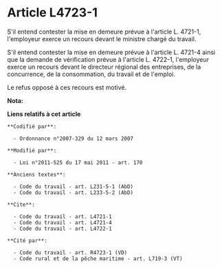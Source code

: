# Article L4723-1

S'il entend contester la mise en demeure prévue à l'article L. 4721-1, l'employeur exerce un recours devant le ministre
chargé du travail.

S'il entend contester la mise en demeure prévue à l'article L. 4721-4 ainsi que la demande de vérification prévue à l'article
L. 4722-1, l'employeur exerce un recours devant le directeur régional des entreprises, de la concurrence, de la consommation,
du travail et de l'emploi.

Le refus opposé à ces recours est motivé.

**Nota:**



**Liens relatifs à cet article**

	**Codifié par**:

	  - Ordonnance n°2007-329 du 12 mars 2007

	**Modifié par**:

	  - Loi n°2011-525 du 17 mai 2011 - art. 170

	**Anciens textes**:

	  - Code du travail - art. L231-5-1 (AbD)
	  - Code du travail - art. L233-5-2 (AbD)

	**Cite**:

	  - Code du travail - art. L4721-1
	  - Code du travail - art. L4721-4
	  - Code du travail - art. L4722-1

	**Cité par**:

	  - Code du travail - art. R4723-1 (VD)
	  - Code rural et de la pêche maritime - art. L719-3 (VT)

